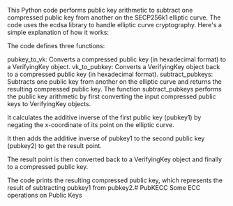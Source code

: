 
This Python code performs public key arithmetic to subtract one compressed public key from another on the SECP256k1 elliptic curve. The code uses the ecdsa library to handle elliptic curve cryptography. Here's a simple explanation of how it works:

The code defines three functions:

pubkey_to_vk: Converts a compressed public key (in hexadecimal format) to a VerifyingKey object.
vk_to_pubkey: Converts a VerifyingKey object back to a compressed public key (in hexadecimal format).
subtract_pubkeys: Subtracts one public key from another on the elliptic curve and returns the resulting compressed public key.
The function subtract_pubkeys performs the public key arithmetic by first converting the input compressed public keys to VerifyingKey objects.

It calculates the additive inverse of the first public key (pubkey1) by negating the x-coordinate of its point on the elliptic curve.

It then adds the additive inverse of pubkey1 to the second public key (pubkey2) to get the result point.

The result point is then converted back to a VerifyingKey object and finally to a compressed public key.

The code prints the resulting compressed public key, which represents the result of subtracting pubkey1 from pubkey2.# PubKECC
Some ECC operations on Public Keys
